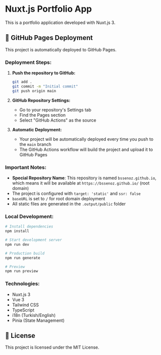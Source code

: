 # Nuxt.js Portfolio App

This is a portfolio application developed with Nuxt.js 3.

## 🚀 GitHub Pages Deployment

This project is automatically deployed to GitHub Pages.

### Deployment Steps:

1. **Push the repository to GitHub:**
   ```bash
   git add .
   git commit -m "Initial commit"
   git push origin main
   ```

2. **GitHub Repository Settings:**
   - Go to your repository's Settings tab
   - Find the Pages section
   - Select "GitHub Actions" as the source

3. **Automatic Deployment:**
   - Your project will be automatically deployed every time you push to the `main` branch
   - The GitHub Actions workflow will build the project and upload it to GitHub Pages

### Important Notes:

- **Special Repository Name**: This repository is named `bssenoz.github.io`, which means it will be available at `https://bssenoz.github.io/` (root domain)
- The project is configured with `target: 'static'` and `ssr: false`
- `baseURL` is set to `/` for root domain deployment
- All static files are generated in the `.output/public` folder

### Local Development:

```bash
# Install dependencies
npm install

# Start development server
npm run dev

# Production build
npm run generate

# Preview
npm run preview
```

### Technologies:

- Nuxt.js 3
- Vue 3
- Tailwind CSS
- TypeScript
- i18n (Turkish/English)
- Pinia (State Management)

## 📝 License

This project is licensed under the MIT License. 